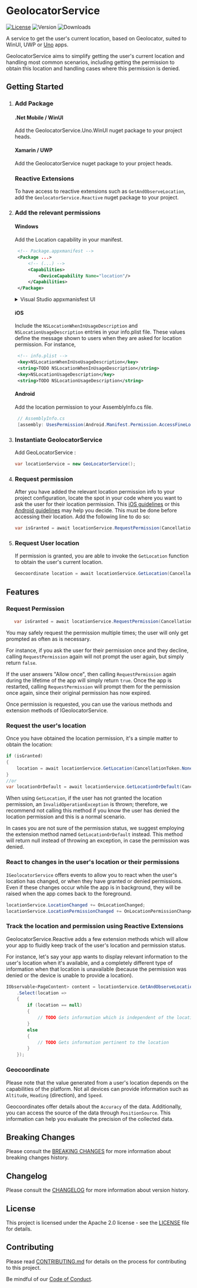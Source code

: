 ﻿# GeolocatorService

[![License](https://img.shields.io/badge/License-Apache%202.0-blue.svg?style=flat-square)](LICENSE) ![Version](https://img.shields.io/nuget/v/GeolocatorService?style=flat-square) ![Downloads](https://img.shields.io/nuget/dt/GeolocatorService?style=flat-square)

A service to get the user's current location, based on Geolocator, suited to WinUI, UWP or [Uno](https://platform.uno/) apps.

GeolocatorService aims to simplify getting the user's current location and handling most common scenarios, including getting the permission to obtain this location and handling cases where this permission is denied.

## Getting Started

1. ### Add Package

   #### .Net Mobile / WinUI
   
   Add the GeolocatorService.Uno.WinUI nuget package to your project heads.
      
   #### Xamarin / UWP
   Add the GeolocatorService nuget package to your project heads.
   
   ### Reactive Extensions
   To have access to reactive extensions such as `GetAndObserveLocation`, add the `GeolocatorService.Reactive` nuget package to your project.

1. ### Add the relevant permissions

   #### Windows
   
   Add the Location capability in your manifest.

   ``` xml
    <!-- Package.appxmanifest -->
    <Package ...>
        <!-- (...) -->
        <Capabilities>
            <DeviceCapability Name="location"/>
        </Capabilities>
    </Package>
   ```
    <details>
        <summary>Visual Studio appxmanisfest UI</summary>

    ![appxmanifest](./doc/img/appxmanisfest.png)
    </details>
   
   #### iOS
   
   Include the `NSLocationWhenInUsageDescription` and `NSLocationUsageDescription` entries in your info.plist file. These values define the message shown to users when they are asked for location permission. For instance,
   
   ``` xml
    <!-- info.plist -->
    <key>NSLocationWhenInUseUsageDescription</key>
    <string>TODO NSLocationWhenInUsageDescription</string>
    <key>NSLocationUsageDescription</key>
    <string>TODO NSLocationUsageDescription</string>
   ```
   
   #### Android
   
   Add the location permission to your AssemblyInfo.cs file.
   
   ``` cs
    // AssemblyInfo.cs
    [assembly: UsesPermission(Android.Manifest.Permission.AccessFineLocation)]
   ```

1. ### Instantiate GeolocatorService

   Add GeoLocatorService :

   ``` csharp
   var locationService = new GeoLocatorService();
   ```

1. ### Request permission

   After you have added the relevant location permission info to your project configuration, locate the spot in your code where you want to ask the user for their location permission. This [iOS guidelines](https://developer.apple.com/design/human-interface-guidelines/ios/app-architecture/requesting-permission/) or this [Android guidelines](https://developer.android.com/training/permissions/requesting) may help you decide. This must be done before accessing their location. Add the following line to do so:
   
   ``` cs
   var isGranted = await locationService.RequestPermission(CancellationToken.None);
   ```

1. ### Request User location

   If permission is granted, you are able to invoke the `GetLocation` function to obtain the user's current location.

   ```csharp
   Geocoordinate location = await locationService.GetLocation(CancellationToken.None);
   ```

## Features

### Request Permission

``` cs
   var isGranted = await locationService.RequestPermission(CancellationToken.None);
```

You may safely request the permission multiple times; the user will only get prompted as often as is necessary.

For instance, if you ask the user for their permission once and they decline, calling `RequestPermission` again will not prompt the user again, but simply return `false`.

If the user answers "Allow once", then calling `RequestPermission` again during the lifetime of the app will simply return `true`. Once the app is restarted, calling `RequestPermission` will prompt them for the permission once again, since their original permission has now expired.

Once permission is requested, you can use the various methods and extension methods of IGeolocatorService.

### Request the user's location

Once you have obtained the location permission, it's a simple matter to obtain the location:

``` cs
if (isGranted)
{
    location = await locationService.GetLocation(CancellationToken.None);
}
//or
var locationOrDefault = await locationService.GetLocationOrDefault(CancellationToken.None);
```

When using `GetLocation`, if the user has not granted the location permission, an `InvalidOperationException` is thrown; therefore, we recommend not calling this method if you know the user has denied the location permission and this is a normal scenario. 

In cases you are not sure of the permission status, we suggest employing the extension method named `GetLocationOrDefault` instead. This method will return null instead of throwing an exception, in case the permission was denied.

### React to changes in the user's location or their permissions

`IGeolocatorService` offers events to allow you to react when the user's location has changed, or when they have granted or denied permissions. Even if these changes occur while the app is in background, they will be raised when the app comes back to the foreground.

``` cs
locationService.LocationChanged += OnLocationChanged;
locationService.LocationPermissionChanged += OnLocationPermissionChanged;
```

### Track the location and permission using Reactive Extensions

GeolocatorService.Reactive adds a few extension methods which will allow your app to fluidly keep track of the user's location and permission status.

For instance, let's say your app wants to display relevant information to the user's location when it's available, and a completely different type of information when that location is unavailable (because the permission was denied or the device is unable to provide a location).

``` cs
IObservable<PageContent> content = locationService.GetAndObserveLocationOrDefault(ct)
    .Select(location =>
    {
        if (location == null)
        {
            // TODO Gets information which is independent of the location
        }
        else
        {
            // TODO Gets information pertinent to the location
        }
    });
```

### Geocoordinate

Please note that the value generated from a user's location depends on the capabilities of the platform. Not all devices can provide information such as `Altitude`, `Heading` (direction), and `Speed`.

Geocoordinates offer details about the `Accuracy` of the data. Additionally, you can access the source of the data through `PositionSource`. This information can help you evaluate the precision of the collected data.

## Breaking Changes

Please consult the [BREAKING CHANGES](BREAKING_CHANGES.md) for more information about breaking changes
history.

## Changelog

Please consult the [CHANGELOG](CHANGELOG.md) for more information about version
history.

## License

This project is licensed under the Apache 2.0 license - see the
[LICENSE](LICENSE) file for details.

## Contributing

Please read [CONTRIBUTING.md](CONTRIBUTING.md) for details on the process for
contributing to this project.

Be mindful of our [Code of Conduct](CODE_OF_CONDUCT.md).
